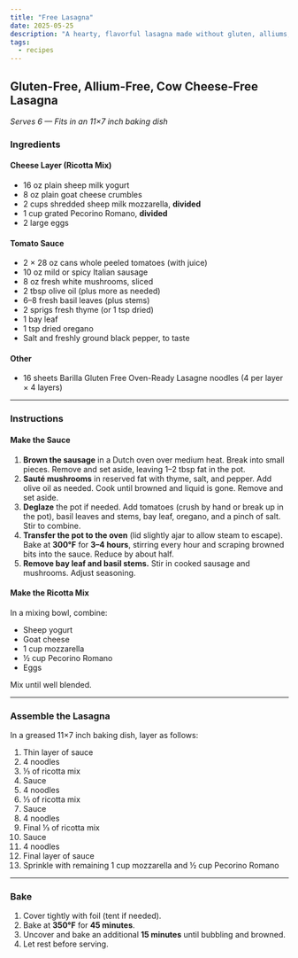 ```yaml
---
title: "Free Lasagna"
date: 2025-05-25
description: "A hearty, flavorful lasagna made without gluten, alliums, or cow dairy. Serves 6."
tags:
  - recipes
---
```


## Gluten-Free, Allium-Free, Cow Cheese-Free Lasagna

*Serves 6 — Fits in an 11×7 inch baking dish*

### Ingredients

#### Cheese Layer (Ricotta Mix)
- 16 oz plain sheep milk yogurt
- 8 oz plain goat cheese crumbles  
- 2 cups shredded sheep milk mozzarella, **divided**  
- 1 cup grated Pecorino Romano, **divided**  
- 2 large eggs  

#### Tomato Sauce
- 2 × 28 oz cans whole peeled tomatoes (with juice)  
- 10 oz mild or spicy Italian sausage
- 8 oz fresh white mushrooms, sliced  
- 2 tbsp olive oil (plus more as needed)  
- 6–8 fresh basil leaves (plus stems)  
- 2 sprigs fresh thyme (or 1 tsp dried)  
- 1 bay leaf  
- 1 tsp dried oregano  
- Salt and freshly ground black pepper, to taste  

#### Other
- 16 sheets Barilla Gluten Free Oven-Ready Lasagne noodles (4 per layer × 4 layers)  

---

### Instructions

#### Make the Sauce

1. **Brown the sausage** in a Dutch oven over medium heat. Break into small pieces. Remove and set aside, leaving 1–2 tbsp fat in the pot.  
2. **Sauté mushrooms** in reserved fat with thyme, salt, and pepper. Add olive oil as needed. Cook until browned and liquid is gone. Remove and set aside.  
3. **Deglaze** the pot if needed. Add tomatoes (crush by hand or break up in the pot), basil leaves and stems, bay leaf, oregano, and a pinch of salt. Stir to combine.  
4. **Transfer the pot to the oven** (lid slightly ajar to allow steam to escape). Bake at **300°F** for **3–4 hours**, stirring every hour and scraping browned bits into the sauce. Reduce by about half.  
5. **Remove bay leaf and basil stems.** Stir in cooked sausage and mushrooms. Adjust seasoning.

#### Make the Ricotta Mix

In a mixing bowl, combine:
- Sheep yogurt  
- Goat cheese  
- 1 cup mozzarella  
- ½ cup Pecorino Romano  
- Eggs  

Mix until well blended.

---

### Assemble the Lasagna

In a greased 11×7 inch baking dish, layer as follows:

1. Thin layer of sauce  
2. 4 noodles  
3. ⅓ of ricotta mix  
4. Sauce  
5. 4 noodles  
6. ⅓ of ricotta mix  
7. Sauce  
8. 4 noodles  
9. Final ⅓ of ricotta mix  
10. Sauce  
11. 4 noodles  
12. Final layer of sauce  
13. Sprinkle with remaining 1 cup mozzarella and ½ cup Pecorino Romano

---

### Bake

1. Cover tightly with foil (tent if needed).  
2. Bake at **350°F** for **45 minutes**.  
3. Uncover and bake an additional **15 minutes** until bubbling and browned.  
4. Let rest before serving.
